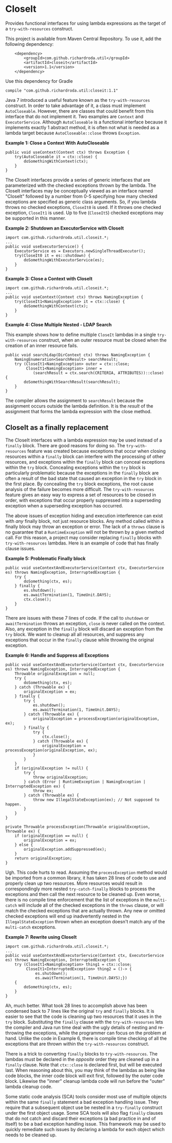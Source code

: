 # CloseIt #
Provides functional interfaces for using lambda expressions as the target of a `try-with-resources` construct.

This project is available from Maven Central Repository.  To use it, add the following dependency:

        <dependency>
            <groupId>com.github.richardroda.util</groupId>
            <artifactId>closeit</artifactId>
            <version>1.1</version>
        </dependency>

Use this dependency for Gradle

	compile "com.github.richardroda.util:closeit:1.1"

Java 7 introduced a useful feature known as the `try-with-resources` construct. In order to take advantage of it, a class must implement `AutoCloseable`. However, there are classes that could benefit from this interface that do not implement it. Two examples are `Context` and `ExecutorService`. Although `AutoCloseable` is a functional interface because it implements exactly 1 abstract method, it is often not what is needed as a lambda target because `AutoCloseable::close` throws `Exception`. 

**Example 1: Close a Context With AutoCloseable**
  
    public void useContext(Context ctx) throws Exception {
        try(AutoCloseable it = ctx::close) {
            doSomethingWithContext(ctx);
        }
    }

The CloseIt interfaces provide a series of generic interfaces that are parameterized with the checked exceptions thrown by the lambda. The CloseIt interfaces may be conceptually viewed as an interface named "CloseIt" followed by a number from 0-5 specifying how many checked exceptions are specified as generic class arguments. So, if you lambda throws no checked exceptions, `CloseIt0` is used. If it throws one checked exception, `CloseIt1` is used. Up to five (`CloseIt5`) checked exceptions may be supported in this manner.

**Example 2: Shutdown an ExecutorService with CloseIt**
  
	import com.github.richardroda.util.closeit.*;
	...
    public void useExecutorService() {
        ExecutorService es = Executors.newSingleThreadExecutor();
        try(CloseIt0 it = es::shutdown) {
            doSomethingWithExecutorService(es);
        }
    }

**Example 3: Close a Context with CloseIt**
  
	import com.github.richardroda.util.closeit.*;
	...
    public void useContext(Context ctx) throws NamingException {
        try(CloseIt1<NamingException> it = ctx::close) {
            doSomethingWithContext(ctx);
        }
    }

**Example 4: Close Multiple Nested - LDAP Search**

This example shows how to define multiple `CloseIt` lambdas in a single `try-with-resources` construct, when an outer resource must be closed when the creation of an inner resource fails.

    public void searchLdap(DirContext ctx) throws NamingException {
        NamingEnumeration<SearchResult> searchResult;
        try (CloseIt1<NamingException> outer = ctx::close;
             CloseIt1<NamingException> inner = 
                (searchResult = ctx.search(CRITERIA, ATTRIBUTES))::close) {
            doSomethingWithSearchResult(searchResult);
        }
    }

The compiler allows the assignment to `searchResult` because the assignment occurs outside the lambda definition.  It is the *result* of the assignment that forms the lambda expression with the close method.

## CloseIt as a finally replacement ##

The CloseIt interfaces with a lambda expression may be used instead of a `finally` block.  There are good reasons for doing so.  The `try-with-resources` feature was created because exceptions that occur when closing resources within a `finally` block can interfere with the processing of other resources, and exceptions within the `finally` block can conceal exceptions within the `try` block.  Concealing exceptions within the `try` block is particularly problematic because the exceptions in the `finally` block are often a result of the bad state that caused an exception in the `try` block in the first place.  By concealing the `try` block exceptions, the root cause analysis of the failure becomes more difficult.  The `try-with-resources` feature gives an easy way to express a set of resources to be closed in order, with exceptions that occur properly suppressed into a superseding exception when a superseding exception has occurred.

The above issues of exception hiding and execution interference can exist with *any* finally block, not just resource blocks.  Any method called within a finally block may throw an exception or error.  The lack of a `throws` clause is no guarantee that a `RuntimeException` will not be thrown by a given method call.  For this reason, a project may consider replacing `finally` blocks with `try-with-resources` lambdas.  Here is an example of code that has finally clause issues.

**Example 5: Problematic Finally block**

    public void useContextAndExecutorService(Context ctx, ExecutorService es) throws NamingException, InterruptedException {
        try {
            doSomething(ctx, es);
        } finally {
            es.shutdown();
            es.awaitTermination(1, TimeUnit.DAYS);
            ctx.close();
        }
    }

There are issues with these 7 lines of code.  If the call to `shutdown` or `awaitTermination` throws an exception, `close` is never called on the context.  Also, any exception in the `finally` block will discard an exception from the `try` block.  We want to cleanup all all resources, and suppress any exceptions that occur in the `finally` clause while throwing the original exception.

**Example 6: Handle and Suppress all Exceptions**

    public void useContextAndExecutorService(Context ctx, ExecutorService es) throws NamingException, InterruptedException {
        Throwable originalException = null;
        try {
            doSomething(ctx, es);
        } catch (Throwable ex) {
            originalException = ex;
        } finally {
            try {
                es.shutdown();
                es.awaitTermination(1, TimeUnit.DAYS);
            } catch (Throwable ex) {
                originalException = processException(originalException, ex);
            } finally {
                try {
                    ctx.close();
                } catch (Throwable ex) {
                    originalException = processException(originalException, ex);
                }
            }
        }
        if (originalException != null) {
            try {
                throw originalException;
            } catch (Error | RuntimeException | NamingException | InterruptedException ex) {
                throw ex;
            } catch (Throwable ex) {
                throw new IllegalStateException(ex); // Not supposed to happen.
            }
        }
    }

    private Throwable processException(Throwable originalException, Throwable ex) {
        if (originalException == null) {
            originalException = ex;
        } else {
            originalException.addSuppressed(ex);
        }
        return originalException;
    }

Ugh.  This code hurts to read.  Assuming the `processException` method would be imported from a common library, it has taken 28 lines of code to use and properly clean up two resources.  More resources would result in correspondingly more nested `try-catch-finally` blocks to process the exceptions and then call the next resource to be cleaned up.  Even worse, there is no compile time enforcement that the list of exceptions in the `multi-catch` will include all of the checked exceptions in the `throws` clause, or will match the checked exceptions that are actually thrown.  Any new or omitted checked exceptions will end up inadvertently nested in the `IllegalStateException` thrown when an exception doesn't match any of the `multi-catch` exceptions.

**Example 7: Rewrite using CloseIt**

	import com.github.richardroda.util.closeit.*;
	...
    public void useContextAndExecutorService(Context ctx, ExecutorService es) throws NamingException, InterruptedException {
        try (CloseIt1<NamingException> thing1 = ctx::close;
             CloseIt1<InterruptedException> thing2 = ()-> {
                 es.shutdown();
                 es.awaitTermination(1, TimeUnit.DAYS);}) 
        {
            doSomething(ctx, es);
        }
    }

Ah, much better.  What took 28 lines to accomplish above has been condensed back to 7 lines like the original `try` and `finally` blocks.  It is easier to see that the code is cleaning up two resources that it uses in the `try` block.  Substituting the `finally` clause with the `try-with-resourses` lets the compiler and Java run time deal with the ugly details of nesting and re-throwing the exceptions, while the programmer can focus on the problem at hand. Unlike the code in Example 6, there is compile time checking of all the exceptions that are thrown within the `try-with-resources` construct.  

There is a trick to converting `finally` blocks to `try-with-resources`.  The lambdas must be declared in the *opposite* order they are cleaned up in a `finally` clause.  Note that `ctx::close` is declared first, but will be executed last.  When reasoning about this, you may think of the lambdas as being like code blocks, the inner code block will exit first, followed by the outer code block.  Likewise the "inner" cleanup lambda code will run before the "outer" lambda cleanup code.

Some static code analysis (SCA) tools consider most use of multiple objects within the same `finally` statement a bad exception handling issue.  They require that a subsequent object use be nested in a `try-finally` construct under the first object usage.  Some SCA tools will also flag `finally` clauses that do not catch and discard their exceptions (a bad practice in and of itself) to be a bad exception handling issue.  This framework may be used to quickly remediate such issues by declaring a lambda for each object which needs to be cleaned up.
